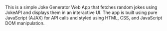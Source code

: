 This is a simple Joke Generator Web App that fetches random jokes using JokeAPI and displays them in an interactive UI. The app is built using pure JavaScript (AJAX) for API calls and styled using HTML, CSS, and JavaScript DOM manipulation.


